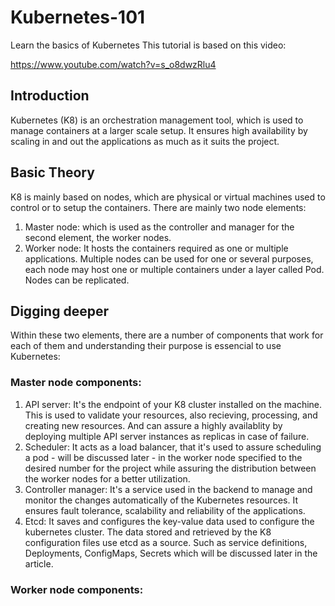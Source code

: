 # Kubernetes-101
Learn the basics of Kubernetes 
This tutorial is based on this video:

https://www.youtube.com/watch?v=s_o8dwzRlu4

## Introduction
Kubernetes (K8) is an orchestration management tool, which is used to manage containers at a larger scale setup. It ensures high availability by scaling in and out the applications as much as it suits the project. 

## Basic Theory
K8 is mainly based on nodes, which are physical or virtual machines used to control or to setup the containers. There are mainly two node elements:
1. Master node: which is used as the controller and manager for the second element, the worker nodes.
2. Worker node: It hosts the containers required as one or multiple applications. Multiple nodes can be used for one or several purposes, each node may host one or multiple containers under a layer called Pod. Nodes can be replicated.

## Digging deeper

Within these two elements, there are a number of components that work for each of them and understanding their purpose is essencial to use Kubernetes:
### Master node components:
1. API server: It's the endpoint of your K8 cluster installed on the machine. This is used to validate your resources, also recieving, processing, and creating new resources. And can assure a highly availablity by deploying multiple API server instances as replicas in case of failure.
2. Scheduler: It acts as a load balancer, that it's used to assure scheduling a pod - will be discussed later - in the worker node specified to the desired number for the project while assuring the distribution between the worker nodes for a better utilization.
3. Controller manager: It's a service used in the backend to manage and monitor the changes automatically of the Kubernetes resources. It ensures fault tolerance, scalability and reliability of the applications.
4. Etcd: It saves and configures the key-value data used to configure the kubernetes cluster. The data stored and retrieved by the K8 configuration files use etcd as a source. Such as service definitions, Deployments, ConfigMaps, Secrets which will be discussed later in the article.

### Worker node components:
